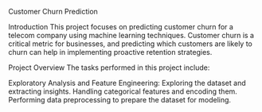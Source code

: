 Customer Churn Prediction

Introduction
This project focuses on predicting customer churn for a telecom company using machine learning techniques. Customer churn is a critical metric for businesses, and predicting which customers are likely to churn can help in implementing proactive retention strategies.

Project Overview
The tasks performed in this project include:

Exploratory Analysis and Feature Engineering:
Exploring the dataset and extracting insights.
Handling categorical features and encoding them.
Performing data preprocessing to prepare the dataset for modeling.


